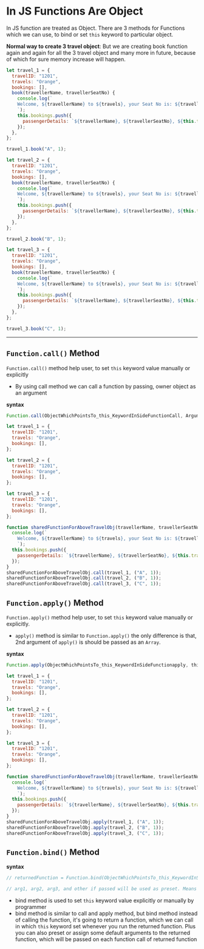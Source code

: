 # In JS Functions Are Object

In JS function are treated as Object. There are 3 methods for Functions which we can use, to bind or set `this` keyword to particular object.

**Normal way to create 3 travel object**: But we are creating book function again and again for all the 3 travel object and many more in future, because of which for sure memory increase will happen.

```js
let travel_1 = {
  travelID: "1201",
  travels: "Orange",
  bookings: [],
  book(travellerName, travellerSeatNo) {
    console.log(`
    Welcome, ${travellerName} to ${travels}, your Seat No is: ${travellerSeatNo}
    `);
    this.bookings.push({
      passengerDetails: `${travellerName}, ${travellerSeatNo}, ${this.travelID}`,
    });
  },
};

travel_1.book("A", 1);

let travel_2 = {
  travelID: "1201",
  travels: "Orange",
  bookings: [],
  book(travellerName, travellerSeatNo) {
    console.log(`
    Welcome, ${travellerName} to ${travels}, your Seat No is: ${travellerSeatNo}
    `);
    this.bookings.push({
      passengerDetails: `${travellerName}, ${travellerSeatNo}, ${this.travelID}`,
    });
  },
};

travel_2.book("B", 1);

let travel_3 = {
  travelID: "1201",
  travels: "Orange",
  bookings: [],
  book(travellerName, travellerSeatNo) {
    console.log(`
    Welcome, ${travellerName} to ${travels}, your Seat No is: ${travellerSeatNo}
    `);
    this.bookings.push({
      passengerDetails: `${travellerName}, ${travellerSeatNo}, ${this.travelID}`,
    });
  },
};

travel_3.book("C", 1);
```

---

## `Function.call()` Method

`Function.call()` method help user, to set `this` keyword value manually or explicitly
- By using call method we can call a function by passing, owner object as an argument

**syntax**

```js
Function.call(ObjectWhichPointsTo_this_KeywordInSideFunctionCall, Arguments1ForFunction, Arguments2ForFunction, ...)

```

```js
let travel_1 = {
  travelID: "1201",
  travels: "Orange",
  bookings: [],
};

let travel_2 = {
  travelID: "1201",
  travels: "Orange",
  bookings: [],
};

let travel_3 = {
  travelID: "1201",
  travels: "Orange",
  bookings: [],
};

function sharedFunctionForAboveTravelObj(travellerName, travellerSeatNo) {
  console.log(`
    Welcome, ${travellerName} to ${travels}, your Seat No is: ${travellerSeatNo}
    `);
  this.bookings.push({
    passengerDetails: `${travellerName}, ${travellerSeatNo}, ${this.travelID}`,
  });
}
sharedFunctionForAboveTravelObj.call(travel_1, ("A", 1));
sharedFunctionForAboveTravelObj.call(travel_2, ("B", 1));
sharedFunctionForAboveTravelObj.call(travel_3, ("C", 1));

```

## `Function.apply()` Method

`Function.apply()` method help user, to set `this` keyword value manually or explicitly.
- `apply()` method is similar to `Function.apply()` the only difference is that, 2nd argument of `apply()` is should be passed as an `Array`.

**syntax**

```js
Function.apply(ObjectWhichPointsTo_this_KeywordInSideFunctionapply, this2ndParamShouldBeAnArray)

```

```js
let travel_1 = {
  travelID: "1201",
  travels: "Orange",
  bookings: [],
};

let travel_2 = {
  travelID: "1201",
  travels: "Orange",
  bookings: [],
};

let travel_3 = {
  travelID: "1201",
  travels: "Orange",
  bookings: [],
};

function sharedFunctionForAboveTravelObj(travellerName, travellerSeatNo) {
  console.log(`
    Welcome, ${travellerName} to ${travels}, your Seat No is: ${travellerSeatNo}
    `);
  this.bookings.push({
    passengerDetails: `${travellerName}, ${travellerSeatNo}, ${this.travelID}`,
  });
}
sharedFunctionForAboveTravelObj.apply(travel_1, ("A", 1));
sharedFunctionForAboveTravelObj.apply(travel_2, ("B", 1));
sharedFunctionForAboveTravelObj.apply(travel_3, ("C", 1));
```

## `Function.bind()` Method

**syntax**

```js
// returnedFunction = Function.bind(ObjectWhichPointsTo_this_KeywordInSideFunctionCall, arg1, arg2, arg3, ...)

// arg1, arg2, arg3, and other if passed will be used as preset. Means these argument will be passed each time when returnedFunction is called like returnedFunction()
```
- bind method is used to set `this` keyword value explicitly or manually by programmer
- bind method is similar to call and apply method, but bind method instead of calling the function, it's going to return a function, which we can call in which `this` keyword set whenever you run the returned function. Plus you can also preset or assign some default arguments to the returned function, which will be passed on each function call of returned function

